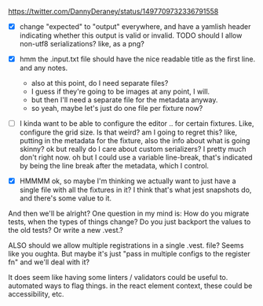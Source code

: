 https://twitter.com/DannyDeraney/status/1497709732336791558
- [x] change "expected" to "output" everywhere, and have a yamlish header indicating whether this output is valid or invalid. TODO should I allow non-utf8 serializations? like, as a png?

- [x] hmm the .input.txt file should have the nice readable title as the first line. and any notes.
	- also at this point, do I need separate files?
	- I guess if they're going to be images at any point, I will.
	- but then I'll need a separate file for the metadata anyway.
	- so yeah, maybe let's just do one file per fixture now?

- [ ] I kinda want to be able to configure the editor .. for certain fixtures. Like, configure the grid size. Is that weird? am I going to regret this? like, putting in the metadata for the fixture, also the info about what is going skinny? ok but really do I care about custom serializers? I pretty much don't right now. oh but I could use a variable line-break, that's indicated by being the line break after the metadata, which I control.

- [x] HMMMM ok, so maybe I'm thinking we actually want to
	just have a single file with all the fixtures in it?
	I think that's what jest snapshots do, and there's some
	value to it.

And then we'll be alright?
One question in my mind is: How do you migrate tests,
when the types of things change?
Do you just backport the values to the old tests?
Or write a new .vest.?

ALSO should we allow multiple registrations in a single
.vest. file?
Seems like you oughta.
But maybe it's just "pass in multiple configs to the register fn" and we'll deal with it?



It does seem like having some linters / validators could be useful to.
automated ways to flag things.
in the react element context, these could be accessibility, etc.